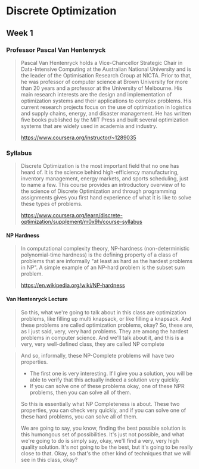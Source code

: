# Discrete Optimization


## Week 1

### Professor Pascal Van Hentenryck
> Pascal Van Hentenryck holds a Vice-Chancellor Strategic Chair in Data-Intensive Computing at the Australian National University and is the leader of the Optimisation Research Group at NICTA. Prior to that, he was professor of computer science at Brown University for more than 20 years and a professor at the University of Melbourne. His main research interests are the design and implementation of optimization systems and their applications to complex problems. His current research projects focus on the use of optimization in logistics and supply chains, energy, and disaster management. He has written five books published by the MIT Press and built several optimization systems that are widely used in academia and industry.
>
>https://www.coursera.org/instructor/~1289035

### Syllabus
> Discrete Optimization is the most important field that no one has heard of. It is the science behind high-efficiency manufacturing, inventory management, energy markets, and sports scheduling, just to name a few. This course provides an introductory overview of to the science of Discrete Optimization and through programming assignments gives you first hand experience of what it is like to solve these types of problems. 
>
> https://www.coursera.org/learn/discrete-optimization/supplement/m0x9h/course-syllabus

#### NP Hardness
> In computational complexity theory, NP-hardness (non-deterministic polynomial-time hardness) is the defining property of a class of problems that are informally "at least as hard as the hardest problems in NP". A simple example of an NP-hard problem is the subset sum problem.
>
>https://en.wikipedia.org/wiki/NP-hardness

#### Van Hentenryck Lecture
>So this, what we're going to talk about in this class are optimization problems, like filling up multi knapsack, or like filling a knapsack. And these problems are called optimization problems, okay? So, these are, as I just said, very, very hard problems. They are among the hardest problems in computer science. And we'll talk about it, and this is a very, very well-defined class, they are called NP complete

> And so, informally, these NP-Complete problems will have two properties. 
> - The first one is very interesting. If I give you a solution, you will be able to verify that this actually indeed a solution very quickly.
> - If you can solve one of these problems okay, one of these NPR problems, then you can solve all of them.
>
>So this is essentially what NP Completeness is about. These two properties, you can check very quickly, and if you can solve one of these hard problems, you can solve all of them.
>
>  We are going to say, you know, finding the best possible solution is this humongous set of possibilities. It's just not possible, and what we're going to do is simply say, okay, we'll find a very, very high quality solution. It's not going to be the best, but it's going to be really close to that.  Okay, so that's the other kind of techniques that we will see in this class, okay?